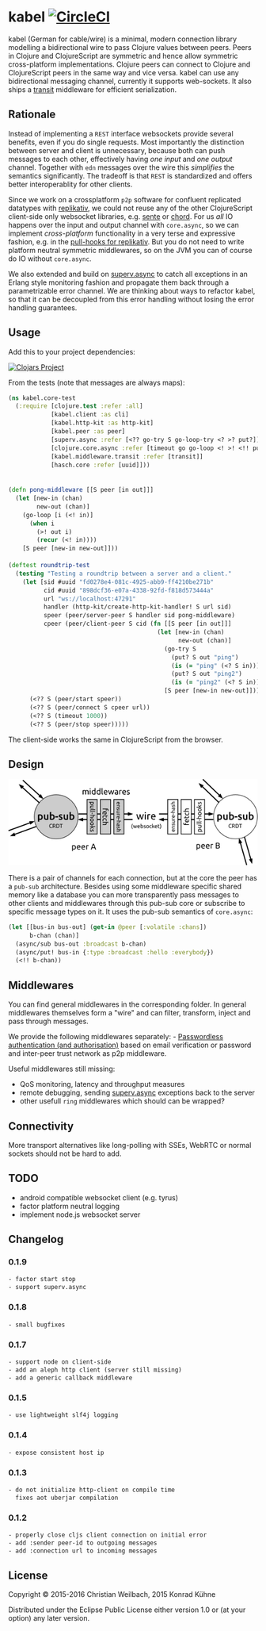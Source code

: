# kabel [![CircleCI](https://circleci.com/gh/replikativ/kabel.svg?style=svg)](https://circleci.com/gh/replikativ/kabel)

kabel (German for cable/wire) is a minimal, modern connection library modelling
a bidirectional wire to pass Clojure values between peers. Peers in Clojure and
ClojureScript are symmetric and hence allow symmetric cross-platform
implementations. Clojure peers can connect to Clojure and ClojureScript peers in
the same way and vice versa. kabel can use any bidirectional messaging channel,
currently it supports web-sockets. It also ships
a [transit](https://github.com/cognitect/transit-format) middleware for
efficient serialization.


## Rationale

Instead of implementing a `REST` interface websockets provide several
benefits, even if you do single requests. Most importantly the
distinction between server and client is unnecessary, because both can
push messages to each other, effectively having *one input* and *one
output* channel. Together with `edn` messages over the wire this
_simplifies_ the semantics significantly. The tradeoff is that `REST` is
standardized and offers better interoperablity for other clients.

Since we work on a crossplatform `p2p` software for confluent
replicated datatypes with
[replikativ](https://github.com/replikativ/replikativ), we could not
reuse any of the other ClojureScript client-side only websocket
libraries, e.g. [sente](https://github.com/ptaoussanis/sente) or
[chord](https://github.com/jarohen/chord). For us _all_ IO happens
over the input and output channel with `core.async`, so we can
implement *cross-platform* functionality in a very terse and
expressive fashion, e.g. in the [pull-hooks for
replikativ](https://github.com/replikativ/replikativ/blob/master/src/replikativ/p2p/hooks.cljc). But
you do not need to write platform neutral symmetric middlewares, so on
the JVM you can of course do IO without `core.async`.

We also extended and build
on [superv.async](https://github.com/replikativ/superv.async/) to catch all
exceptions in an Erlang style monitoring fashion and propagate them back through
a parametrizable error channel. We are thinking about ways to refactor kabel, so
that it can be decoupled from this error handling without losing the error
handling guarantees.

## Usage

Add this to your project dependencies:

[![Clojars Project](http://clojars.org/io.replikativ/kabel/latest-version.svg)](http://clojars.org/io.replikativ/kabel)

From the tests (note that messages are always maps):

~~~ clojure
(ns kabel.core-test
  (:require [clojure.test :refer :all]
            [kabel.client :as cli]
            [kabel.http-kit :as http-kit]
            [kabel.peer :as peer]
            [superv.async :refer [<?? go-try S go-loop-try <? >? put?]]
            [clojure.core.async :refer [timeout go go-loop <! >! <!! put! chan]]
            [kabel.middleware.transit :refer [transit]]
            [hasch.core :refer [uuid]]))


(defn pong-middleware [[S peer [in out]]]
  (let [new-in (chan)
        new-out (chan)]
    (go-loop [i (<! in)]
      (when i
        (>! out i)
        (recur (<! in))))
    [S peer [new-in new-out]]))

(deftest roundtrip-test
  (testing "Testing a roundtrip between a server and a client."
    (let [sid #uuid "fd0278e4-081c-4925-abb9-ff4210be271b"
          cid #uuid "898dcf36-e07a-4338-92fd-f818d573444a"
          url "ws://localhost:47291"
          handler (http-kit/create-http-kit-handler! S url sid)
          speer (peer/server-peer S handler sid pong-middleware)
          cpeer (peer/client-peer S cid (fn [[S peer [in out]]]
                                          (let [new-in (chan)
                                                new-out (chan)]
                                            (go-try S
                                              (put? S out "ping")
                                              (is (= "ping" (<? S in)))
                                              (put? S out "ping2")
                                              (is (= "ping2" (<? S in))))
                                            [S peer [new-in new-out]])))]
      (<?? S (peer/start speer))
      (<?? S (peer/connect S cpeer url))
      (<?? S (timeout 1000))
      (<?? S (peer/stop speer)))))
~~~

The client-side works the same in ClojureScript from the browser.

## Design

![Example pub-sub architecture of replikativ](./peering.png)

There is a pair of channels for each connection, but at the core the
peer has a `pub-sub` architecture. Besides using some middleware
specific shared memory like a database you can more transparently pass
messages to other clients and middlewares through this pub-sub core or
subscribe to specific message types on it. It uses the pub-sub
semantics of `core.async`:

~~~ clojure
(let [[bus-in bus-out] (get-in @peer [:volatile :chans])
      b-chan (chan)]
  (async/sub bus-out :broadcast b-chan)
  (async/put! bus-in {:type :broadcast :hello :everybody})
  (<!! b-chan))
~~~


## Middlewares

You can find general middlewares in the corresponding folder. In
general middlewares themselves form a "wire" and can filter,
transform, inject and pass through messages.

We provide the following middlewares separately: - [Passwordless
authentication (and
authorisation)](https://github.com/replikativ/kabel-auth) based on
email verification or password and inter-peer trust network as p2p
middleware.

Useful middlewares still missing:
- QoS monitoring, latency and throughput measures
- remote debugging,
  sending [superv.async](https://github.com/replikativ/superv.async) exceptions
  back to the server
- other usefull `ring` middlewares which should can be wrapped?

## Connectivity

More transport alternatives like long-polling with
SSEs, WebRTC or normal sockets should not be hard to add.


## TODO
- android compatible websocket client (e.g. tyrus)
- factor platform neutral logging
- implement node.js websocket server

## Changelog

### 0.1.9
    - factor start stop
    - support superv.async

### 0.1.8
    - small bugfixes

### 0.1.7
    - support node on client-side
    - add an aleph http client (server still missing)
    - add a generic callback middleware

### 0.1.5
    - use lightweight slf4j logging

### 0.1.4
    - expose consistent host ip

### 0.1.3
    - do not initialize http-client on compile time
      fixes aot uberjar compilation

### 0.1.2
    - properly close cljs client connection on initial error
    - add :sender peer-id to outgoing messages
    - add :connection url to incoming messages

## License

Copyright © 2015-2016 Christian Weilbach, 2015 Konrad Kühne

Distributed under the Eclipse Public License either version 1.0 or (at
your option) any later version.
